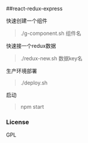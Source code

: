 ##react-redux-express

快速创建一个组件

> ./g-component.sh 组件名

快速接一个redux数据

> ./redux-new.sh 数据key名

生产环境部署

> ./deploy.sh

启动

> npm start

### License

GPL
